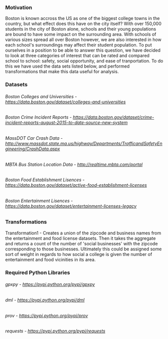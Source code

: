 ### Motivation
Boston is known accross the US as one of the biggest college towns in the country, but what effect does this have on the city itself? 
With over 150,000 students in the city of Boston alone, schools and their young populations are bound to have some impact on the 
surrounding area. With schools of various sizes spread all over Boston however, we are also interested in how each school's surroundings 
may affect their student population. To put ourselves in a position to be able to answer this question, we have decided to look 
at three categories of interest that can be rated and compared school to school: safety, social opportunity, and ease of tranportation. 
To do this we have used the data sets listed below, and performed transformations that make this data useful for analysis.

### Datasets
###### Boston Colleges and Universities - https://data.boston.gov/dataset/colleges-and-universities
###### Boston Crime Incident Reports - https://data.boston.gov/dataset/crime-incident-reports-august-2015-to-date-source-new-system
###### MassDOT Car Crash Data - http://www.massdot.state.ma.us/highway/Departments/TrafficandSafetyEngineering/CrashData.aspx
###### MBTA Bus Station Location Data - http://realtime.mbta.com/portal
###### Boston Food Establishment Lisences - https://data.boston.gov/dataset/active-food-establishment-licenses
###### Boston Entertainment Lisences - https://data.boston.gov/dataset/entertainment-licenses-legacy

### Transformations
Transformation1 - Creates a union of the zipcode and business names from the entertainment and food license datasets. Then it takes the aggregate and returns a count of the number of 'social businesses' with the zipcode corresponding to those businesses. Ultimately this could be assigned some sort of weight in regards to how social a college is given the number of entertainment and food vicinities in its area.



### Required Python Libraries
###### gpxpy - https://pypi.python.org/pypi/gpxpy
###### dml -   https://pypi.python.org/pypi/dml
###### prov -  https://pypi.python.org/pypi/prov
###### requests - https://pypi.python.org/pypi/requests


